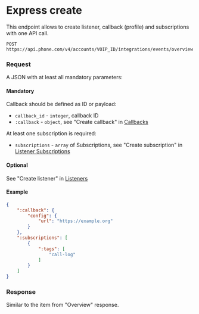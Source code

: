 # Express create

This endpoint allows to create listener, callback (profile) and subscriptions with one API call.

```
POST https://api.phone.com/v4/accounts/VOIP_ID/integrations/events/overview
```

### Request

A JSON with at least all mandatory parameters:

#### Mandatory

Callback should be defined as ID or payload:

* `callback_id` - `integer`, callback ID
* `:callback` - `object`, see "Create callback" in [Callbacks](./callbacks.md#create-callback)

At least one subscription is required:

* `subscriptions` - `array` of Subscriptions, see "Create subscription" in [Listener Subscriptions](./listener-subscriptions.md#create-subscription)

#### Optional

See "Create listener" in [Listeners](./listeners.md#create-listener)

#### Example 

```json
{
    ":callback": {
        "config": {
            "url": "https://example.org"
        }
    },
    ":subscriptions": [
        {
            ":tags": [
                "call-log"
            ]
        }
    ]
}
```

### Response

Similar to the item from "Overview" response.